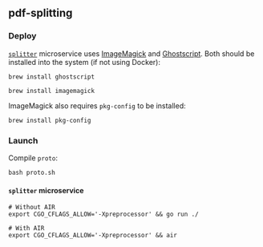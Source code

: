 ## pdf-splitting

### Deploy

[`splitter`](./splitter/) microservice uses [ImageMagick](https://imagemagick.org/script/download.php) and [Ghostscript](https://ghostscript.com/docs/9.54.0/Install.htm). Both should be installed into the system (if not using Docker):

```shell script
brew install ghostscript

brew install imagemagick
```

ImageMagick also requires `pkg-config` to be installed:

```shell script
brew install pkg-config
```

### Launch

Compile `proto`:

```shell script
bash proto.sh
```

#### `splitter` microservice

```shell script
# Without AIR
export CGO_CFLAGS_ALLOW='-Xpreprocessor' && go run ./

# With AIR
export CGO_CFLAGS_ALLOW='-Xpreprocessor' && air
```

